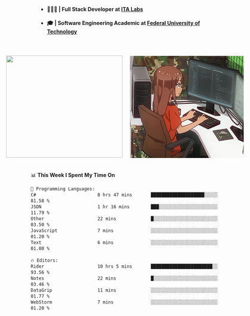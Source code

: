 <body style="margin-bottom: 40px; gap: 20px">
  <div style="display: flex; flex-direction: column; width: auto; margin: 0 auto; padding: 20px;">
    <ul style="flex: 1; margin-bottom: 20px;">
      <li><h4>🧑🏽‍💻 | Full Stack Developer at <a href="https://itafrotas.com//">ITA Labs</a></h4></li>
      <li><h4>🎓 | Software Engineering Academic at <a href="http://www.utfpr.edu.br/">Federal University of Technology</a></h4></li>
      <br/>
    </ul>
    <div style="display: flex; justify-content: center; align-items: center; gap: 20px;">
      <a href="https://skillicons.dev">
        <img width="312" height="274" src="https://skillicons.dev/icons?i=cs,dotnet,php,laravel,ts,js,nodejs,react,swift,java,adonis,postgres,mysql,mongodb,postman,c,heroku,gradle,npm,flutter,docker,aws,redis,kubernetes&theme=light&&perline=4" />
      </a>
      <img width="312" height="274" src="assets/umiko.gif" alt="Computer Boy" />
    </div>
  </div>
</body>


<!--START_SECTION:waka-->
📊 **This Week I Spent My Time On** 

```text
💬 Programming Languages: 
C#                       8 hrs 47 mins       ████████████████████░░░░░   81.58 % 
JSON                     1 hr 16 mins        ███░░░░░░░░░░░░░░░░░░░░░░   11.79 % 
Other                    22 mins             █░░░░░░░░░░░░░░░░░░░░░░░░   03.50 % 
JavaScript               7 mins              ░░░░░░░░░░░░░░░░░░░░░░░░░   01.20 % 
Text                     6 mins              ░░░░░░░░░░░░░░░░░░░░░░░░░   01.00 % 

🔥 Editors: 
Rider                    10 hrs 5 mins       ███████████████████████░░   93.56 % 
Notes                    22 mins             █░░░░░░░░░░░░░░░░░░░░░░░░   03.46 % 
DataGrip                 11 mins             ░░░░░░░░░░░░░░░░░░░░░░░░░   01.77 % 
WebStorm                 7 mins              ░░░░░░░░░░░░░░░░░░░░░░░░░   01.20 % 
```


<!--END_SECTION:waka-->

<!--
**danielr0d/danielr0d** is a ✨ _special_ ✨ repository because its `README.md` (this file) appears on your GitHub profile.

Here are some ideas to get you started:

- 🔭 I’m currently working on ...
- 🌱 I’m currently learning ...
- 👯 I’m looking to collaborate on ...
- 🤔 I’m looking for help with ...
- 💬 Ask me about ...
- 📫 How to reach me: ...
- 😄 Pronouns: ...
- ⚡ Fun fact: ...
-->
